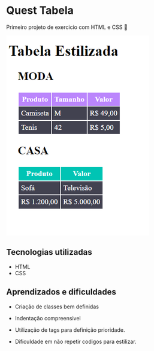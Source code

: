 # Quest Tabela
Primeiro projeto de exercicio com HTML e CSS 🚀

<img src="./img/tabela.png" alt=" Imagem da tabela pronta">

## Tecnologias utilizadas
- HTML
- CSS

## Aprendizados e dificuldades

- Criação de classes bem definidas
- Indentação compreensivel
- Utilização de tags para definição prioridade.

- Dificuldade em não repetir codigos para estilizar.
